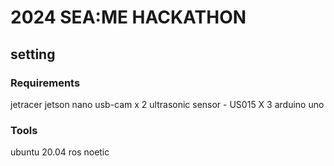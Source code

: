 # 2024 SEA:ME HACKATHON

## setting

### Requirements

jetracer
jetson nano
usb-cam x 2
ultrasonic sensor - US015  X 3
arduino uno

### Tools
ubuntu 20.04
ros noetic
